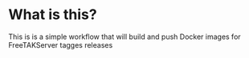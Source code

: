 # What is this?

This is is a simple workflow that will build and push Docker images for FreeTAKServer tagges releases
